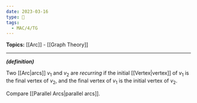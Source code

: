 ```yaml
---
date: 2023-03-16
type: 🧠
tags:
  - MAC/4/TG
---
```


**Topics:** [[Arc]] - [[Graph Theory]]

---

_**(definition)**_

Two [[Arc|arcs]] $v_1$ and $v_2$ are _recurring_ if the initial [[Vertex|vertex]] of $v_1$ is the final vertex of $v_2$, and the final vertex of $v_1$ is the initial vertex of $v_2$.

Compare [[Parallel Arcs|parallel arcs]].
